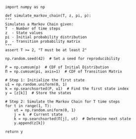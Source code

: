     import numpy as np

    def simulate_markov_chain(T, z, pi, p):
    """
    Simulates a Markov Chain given:
    T  - Number of time steps
    z  - State values
    pi - Initial probability distribution
    p  - Transition probability matrix
    """
    assert T >= 2, "T must be at least 2"

    np.random.seed(42)  # Set a seed for reproducibility

    P = np.cumsum(p)  # CDF of Initial Distribution
    Π = np.cumsum(pi, axis=1)  # CDF of Transition Matrix

    # Step 1: Initialize the first state
    u1 = np.random.uniform(0, 1)
    k = np.searchsorted(P, u1)  # Find the first state index
    y = [z[k]]  # Store the states

    # Step 2: Simulate the Markov Chain for T time steps
    for t in range(1, T):
        ut = np.random.uniform(0, 1)
        j = k  # Current state
        k = np.searchsorted(Π[j], ut)  # Determine next state
        y.append(z[k])

    return y
